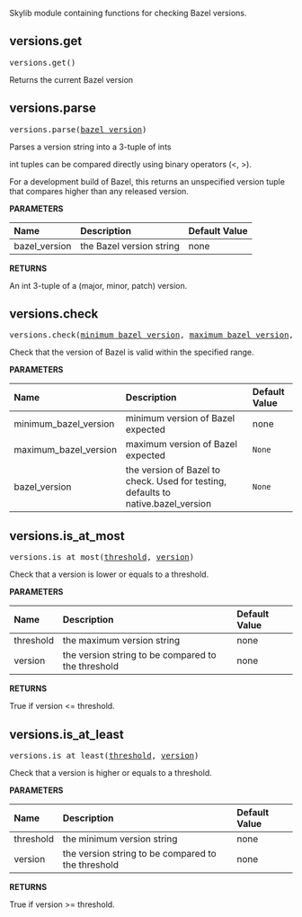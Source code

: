 <!-- Generated with Stardoc: http://skydoc.bazel.build -->

Skylib module containing functions for checking Bazel versions.

<a id="versions.get"></a>

## versions.get

<pre>
versions.get()
</pre>

Returns the current Bazel version



<a id="versions.parse"></a>

## versions.parse

<pre>
versions.parse(<a href="#versions.parse-bazel_version">bazel_version</a>)
</pre>

Parses a version string into a 3-tuple of ints

int tuples can be compared directly using binary operators (&lt;, &gt;).

For a development build of Bazel, this returns an unspecified version tuple
that compares higher than any released version.


**PARAMETERS**


| Name  | Description | Default Value |
| :------------- | :------------- | :------------- |
| <a id="versions.parse-bazel_version"></a>bazel_version |  the Bazel version string   |  none |

**RETURNS**

An int 3-tuple of a (major, minor, patch) version.


<a id="versions.check"></a>

## versions.check

<pre>
versions.check(<a href="#versions.check-minimum_bazel_version">minimum_bazel_version</a>, <a href="#versions.check-maximum_bazel_version">maximum_bazel_version</a>, <a href="#versions.check-bazel_version">bazel_version</a>)
</pre>

Check that the version of Bazel is valid within the specified range.

**PARAMETERS**


| Name  | Description | Default Value |
| :------------- | :------------- | :------------- |
| <a id="versions.check-minimum_bazel_version"></a>minimum_bazel_version |  minimum version of Bazel expected   |  none |
| <a id="versions.check-maximum_bazel_version"></a>maximum_bazel_version |  maximum version of Bazel expected   |  <code>None</code> |
| <a id="versions.check-bazel_version"></a>bazel_version |  the version of Bazel to check. Used for testing, defaults to native.bazel_version   |  <code>None</code> |


<a id="versions.is_at_most"></a>

## versions.is_at_most

<pre>
versions.is_at_most(<a href="#versions.is_at_most-threshold">threshold</a>, <a href="#versions.is_at_most-version">version</a>)
</pre>

Check that a version is lower or equals to a threshold.

**PARAMETERS**


| Name  | Description | Default Value |
| :------------- | :------------- | :------------- |
| <a id="versions.is_at_most-threshold"></a>threshold |  the maximum version string   |  none |
| <a id="versions.is_at_most-version"></a>version |  the version string to be compared to the threshold   |  none |

**RETURNS**

True if version &lt;= threshold.


<a id="versions.is_at_least"></a>

## versions.is_at_least

<pre>
versions.is_at_least(<a href="#versions.is_at_least-threshold">threshold</a>, <a href="#versions.is_at_least-version">version</a>)
</pre>

Check that a version is higher or equals to a threshold.

**PARAMETERS**


| Name  | Description | Default Value |
| :------------- | :------------- | :------------- |
| <a id="versions.is_at_least-threshold"></a>threshold |  the minimum version string   |  none |
| <a id="versions.is_at_least-version"></a>version |  the version string to be compared to the threshold   |  none |

**RETURNS**

True if version &gt;= threshold.


